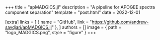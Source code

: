 +++
title = "apMADGICS.jl"
description = "A pipeline for APOGEE spectra component separation"
template = "post.html"
date = 2022-12-01

[extra]
links = [
    { name = "GitHub", link = "https://github.com/andrew-saydjari/apMADGICS.jl" },
]
authors = []
image = { path = "logo_MADGICS.png", style = "figure" }
+++

